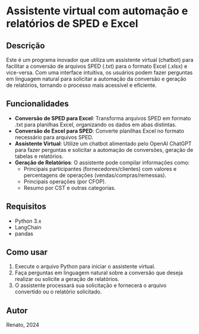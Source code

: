 # Assistente virtual com automação e relatórios de SPED e Excel

## Descrição
Este é um programa inovador que utiliza um assistente virtual (chatbot) para facilitar a conversão de arquivos SPED (.txt) para o formato Excel (.xlsx) e vice-versa. Com uma interface intuitiva, os usuários podem fazer perguntas em linguagem natural para solicitar a automação da conversão e geração de relatórios, tornando o processo mais acessível e eficiente.

## Funcionalidades
- **Conversão de SPED para Excel**: Transforma arquivos SPED em formato .txt para planilhas Excel, organizando os dados em abas distintas.
- **Conversão de Excel para SPED**: Converte planilhas Excel no formato necessário para arquivos SPED.
- **Assistente Virtual**: Utilize um chatbot alimentado pelo OpenAI ChatGPT para fazer perguntas e solicitar a automação de conversões, geração de tabelas e relatórios.
- **Geração de Relatórios**: O assistente pode compilar informações como:
  - Principais participantes (fornecedores/clientes) com valores e percentagens de operações (vendas/compras/remessas).
  - Principais operações (por CFOP).
  - Resumo por CST e outras categorias.
  
## Requisitos
- Python 3.x
- LangChain
- pandas 

## Como usar
1. Execute o arquivo Python para iniciar o assistente virtual.
2. Faça perguntas em linguagem natural sobre a conversão que deseja realizar ou solicite a geração de relatórios.
3. O assistente processará sua solicitação e fornecerá o arquivo convertido ou o relatório solicitado.

## Autor
Renato, 2024

